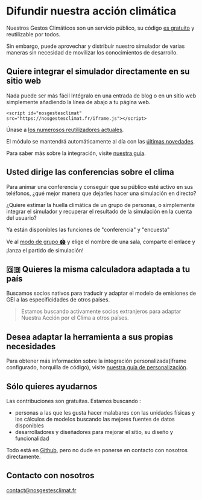 # Difundir nuestra acción climática

Nuestros Gestos Climáticos son un servicio público, su código [es
gratuito](/documentation) y reutilizable por todos.

Sin embargo, puede aprovechar y distribuir nuestro simulador de varias
maneras sin necesidad de movilizar los conocimientos de desarrollo.

## Quiere integrar el simulador directamente en su sitio web

Nada puede ser más fácil Intégralo en una entrada de blog o en un sitio
web simplemente añadiendo la línea de abajo a tu página web.

`<script id="nosgestesclimat" src="https://nosgestesclimat.fr/iframe.js"></script>`

Únase a [los numerosos reutilizadores
actuales](https://datagir.ademe.fr/apps/nos-gestes-climat/).

El módulo se mantendrá automáticamente al día con las [últimas
novedades](/nouveautés).

Para saber más sobre la integración, visite [nuestra
guía](https://github.com/datagir/nosgestesclimat-site/blob/master/PERSONNALISATION.md).

## Usted dirige las conferencias sobre el clima

Para animar una conferencia y conseguir que su público esté activo en
sus teléfonos, ¿qué mejor manera que dejarles hacer una simulación en
directo?

¿Quiere estimar la huella climática de un grupo de personas, o
simplemente integrar el simulador y recuperar el resultado de la
simulación en la cuenta del usuario?

Ya están disponibles las funciones de "conferencia" y "encuesta"

Ve al [modo de grupo 🏟️](/groupe) y elige el nombre de una sala,
comparte el enlace y ¡lanza el partido de simulación!

## <span role="img" aria-label="" aria-hidden="true">🇬🇧</span> Quieres la misma calculadora adaptada a tu país

Buscamos socios nativos para traducir y adaptar el modelo de emisiones
de GEI a las especificidades de otros países.

> Estamos buscando activamente socios extranjeros para adaptar Nuestra
> Acción por el Clima a otros países.

## Desea adaptar la herramienta a sus propias necesidades

Para obtener más información sobre la integración personalizada<span
lang="en">(iframe</span> configurado, horquilla de código), visite
[nuestra guía de
personalización](https://github.com/datagir/nosgestesclimat-site/blob/master/PERSONNALISATION.md).

## Sólo quieres ayudarnos

Las contribuciones son gratuitas. Estamos buscando :

-   personas a las que les gusta hacer malabares con las unidades
    físicas y los cálculos de modelos buscando las mejores fuentes de
    datos disponibles
-   desarrolladores y diseñadores para mejorar el sitio, su diseño y
    funcionalidad

Todo está en
[Github](https://github.com/datagir/?q=nosgestesclimat&type=&language=&sort=),
pero no dude en ponerse en contacto con nosotros directamente.

## Contacto con nosotros

contact@nosgestesclimat.fr

